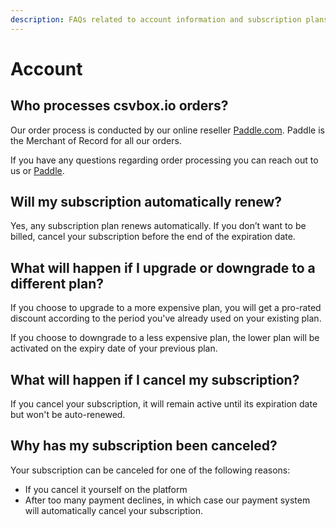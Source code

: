 ```yaml
---
description: FAQs related to account information and subscription plans.
---
```


# Account

## Who processes csvbox.io orders?

Our order process is conducted by our online reseller [Paddle.com](https://paddle.com/). Paddle is the Merchant of Record for all our orders.

If you have any questions regarding order processing you can reach out to us or [Paddle](mailto:help@padde.com).

## Will my subscription automatically renew?

Yes, any subscription plan renews automatically. If you don’t want to be billed, cancel your subscription before the end of the expiration date.

## What will happen if I upgrade or downgrade to a different plan?

If you choose to upgrade to a more expensive plan, you will get a pro-rated discount according to the period you've already used on your existing plan.

If you choose to downgrade to a less expensive plan, the lower plan will be activated on the expiry date of your previous plan. 

## What will happen if I cancel my subscription?

If you cancel your subscription, it will remain active until its expiration date but won't be auto-renewed.

## Why has my subscription been canceled?

Your subscription can be canceled for one of the following reasons:

* If you cancel it yourself on the platform
* After too many payment declines, in which case our payment system will automatically cancel your subscription.





